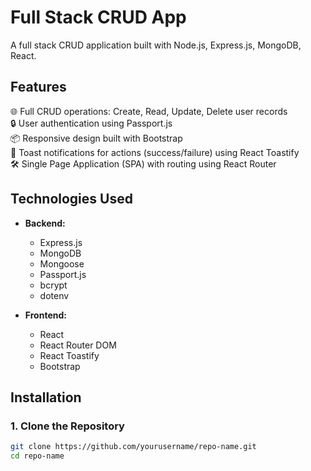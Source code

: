 # Full Stack CRUD App

A full stack CRUD application built with Node.js, Express.js, MongoDB, React.

## Features
🌐 Full CRUD operations: Create, Read, Update, Delete user records  
🔒 User authentication using Passport.js  
📦 Responsive design built with Bootstrap  
🔔 Toast notifications for actions (success/failure) using React Toastify  
🛠️ Single Page Application (SPA) with routing using React Router  

## Technologies Used
- **Backend:**
  - Express.js
  - MongoDB
  - Mongoose
  - Passport.js
  - bcrypt
  - dotenv

- **Frontend:**
  - React
  - React Router DOM
  - React Toastify
  - Bootstrap

## Installation

### 1. Clone the Repository

```bash
git clone https://github.com/yourusername/repo-name.git
cd repo-name
